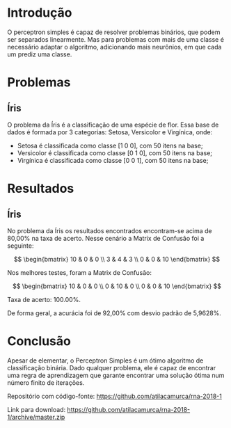 # Introdução

O perceptron simples é capaz de resolver problemas binários, que podem ser separados
linearmente. Mas para problemas com mais de uma classe é necessário adaptar o
algoritmo, adicionando mais neurônios, em que cada um prediz uma classe.

# Problemas

<!--
## Artificial I

Para o problema Artificial I foi gerado uma base no seguinte formato:

* Para valores entre $(0 : 0.2; 0 : 0.2), (0 : 0.2; 0.5 : 1), (0.5 : 1; 0 : 0.2)$ é considerado classe 0, com 30 itens na base;
* Para valores entre $(0.5 : 1; 0.5 : 1)$ é considerado classe 1, com 10 itens na base.

~~~octave
ClasseZero = [
    % 0 0
    rand(10, 1) .* 0.2 rand(10, 1) .* 0.2;
    % 0 1
    rand(10, 1) .* 0.2 rand(10, 1) .* 0.5 + 0.5;
    % 1 0
    rand(10, 1) .* 0.5 + 0.5 rand(10, 1) .* 0.2;
];
ClasseOne = rand(10, 2) .* 0.5 + 0.5;
~~~
-->

## Íris

O problema da Íris é a classificação de uma espécie de flor. Essa base de dados
é formada por 3 categorias: Setosa, Versicolor e Virgínica, onde:

* Setosa é classificada como classe [1 0 0], com 50 itens na base;
* Versicolor é classificada como classe [0 1 0], com 50 itens na base;
* Virgínica é classificada como classe [0 0 1], com 50 itens na base;

# Resultados

<!--
## Artificial I

Ao longo de várias execuções foram encontrados resultados sempre acima de 95%
de acurária. Em alguns dos testes chegou a 100% de acurácia.

Em testes em que houve erros, tivemos por exemplo a Matrix de Confusão:

$$
\begin{bmatrix}
10 & 0 \\
1 & 3
\end{bmatrix}
$$

Taxa de acerto: 92.85%

Ainda assim, a acurária foi de 99.64% com desvio padrão de 1.59%.
-->

## Íris

No problema da Íris os resultados encontrados encontram-se acima de 80,00%
na taxa de acerto. Nesse cenário a Matrix de Confusão foi a seguinte:

$$
\begin{bmatrix}
10 & 0 & 0 \\
3 & 4 & 3 \\
0 & 0 & 10
\end{bmatrix}
$$

Nos melhores testes, foram a Matrix de Confusão:

$$
\begin{bmatrix}
10 & 0 & 0 \\
0 & 10 & 0 \\
0 & 0 & 10
\end{bmatrix}
$$

Taxa de acerto: 100.00%.

De forma geral, a acurácia foi de 92,00% com desvio padrão de 5,9628%.

# Conclusão

Apesar de elementar, o Perceptron Simples é um ótimo algoritmo de classificação
binária. Dado qualquer problema, ele é capaz de encontrar uma regra de aprendizagem
que garante encontrar uma solução ótima num número finito de iterações.

Repositório com código-fonte: <https://github.com/atilacamurca/rna-2018-1>

Link para download: <https://github.com/atilacamurca/rna-2018-1/archive/master.zip>